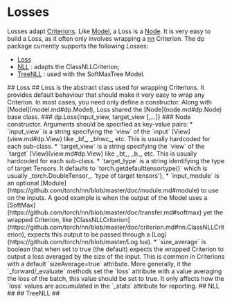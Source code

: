# Losses #
Losses adapt [Criterions](https://github.com/torch/nn/blob/master/doc/criterion.md#nn.Criterion). Like [Model](model.md#model), a Loss is a [Node](node.md#node-1). It is very easy to build a Loss, as it often only involves wrapping a [nn](https://github.com/torch/nn/blob/master/README.md) Criterion. The dp package currently supports the following Losses:
 * [Loss](#dp.Loss)
 * [NLL](#dp.NLL) : adapts the ClassNLLCriterion;
 * [TreeNLL](#dp.TreeNLL) : used with the SoftMaxTree Model.

<a name="dp.Loss"/>
## Loss ##
Loss is the abstract class used for wrapping Criterions. It provides default behaviour that should make it very easy to wrap any Criterion. In most cases, you need only define a constructor. Along with [Model](model.md#dp.Model), Loss shared the [Node](node.md#dp.Node) base class.

<a name="dp.Loss.__init"/>
### dp.Loss{input_view, target_view [,...]} ###
Node constructor. Arguments should be specified as key-value pairs:
 * `input_view` is a string specifying the `view` of the `input` [View](view.md#dp.View) like _bf_, _bhwc_, etc.  This is usually hardcoded for each sub-class.
 * `target_view` is a string specifying the `view` of the `target` [View](view.md#dp.View) like _bt_, _b_, etc. This is usually hardcoded for each sub-class.
 * `target_type` is a string identifying the type of target Tensors. It defaults to `torch.getdefaulttensortype()` which is usually _torch.DoubleTensor_.
 'type of target tensors'},
 * `input_module` is an optional [Module](https://github.com/torch/nn/blob/master/doc/module.md#module) to use on the inputs. A good example is when the output of the Model uses a [SoftMax](https://github.com/torch/nn/blob/master/doc/transfer.md#softmax) yet the wrapped Criterion, like [ClassNLLCriterion](https://github.com/torch/nn/blob/master/doc/criterion.md#nn.ClassNLLCriterion), expects this output to be passed through a [Log](https://github.com/torch/nn/blob/master/Log.lua).
 * `size_average` is boolean that when set to true (the default) expects the wrapped Criterion to output a loss averaged by the size of the input. This is common in Criterions with a default `sizeAverage=true` attribute. More generally, it the `_forward/_evaluate` methods set the `loss` attribute with a value averaging the loss of the batch, this value should be set to true. It only affects how the `loss` values are accumulated in the `_stats` attribute for reporting.

<a name="dp.NLL"/>
## NLL ##


<a name="dp.TreeNLL"/>
## TreeNLL ##
